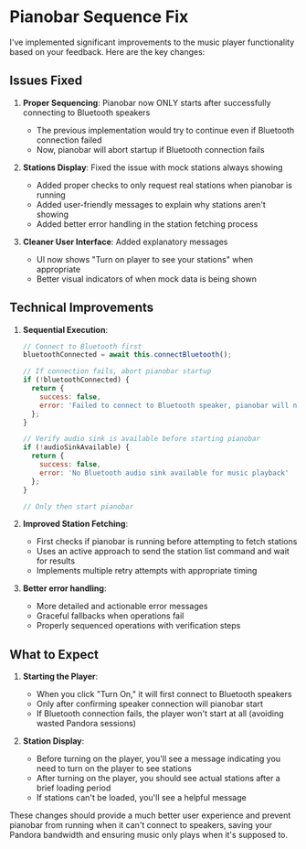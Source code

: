 # Pianobar Sequence Fix

I've implemented significant improvements to the music player functionality based on your feedback. Here are the key changes:

## Issues Fixed

1. **Proper Sequencing**: Pianobar now ONLY starts after successfully connecting to Bluetooth speakers
   - The previous implementation would try to continue even if Bluetooth connection failed
   - Now, pianobar will abort startup if Bluetooth connection fails

2. **Stations Display**: Fixed the issue with mock stations always showing
   - Added proper checks to only request real stations when pianobar is running
   - Added user-friendly messages to explain why stations aren't showing
   - Added better error handling in the station fetching process

3. **Cleaner User Interface**: Added explanatory messages
   - UI now shows "Turn on player to see your stations" when appropriate
   - Better visual indicators of when mock data is being shown

## Technical Improvements

1. **Sequential Execution**:
   ```javascript
   // Connect to Bluetooth first
   bluetoothConnected = await this.connectBluetooth();
   
   // If connection fails, abort pianobar startup
   if (!bluetoothConnected) {
     return {
       success: false,
       error: 'Failed to connect to Bluetooth speaker, pianobar will not start'
     };
   }
   
   // Verify audio sink is available before starting pianobar
   if (!audioSinkAvailable) {
     return {
       success: false,
       error: 'No Bluetooth audio sink available for music playback'
     };
   }
   
   // Only then start pianobar
   ```

2. **Improved Station Fetching**:
   - First checks if pianobar is running before attempting to fetch stations
   - Uses an active approach to send the station list command and wait for results
   - Implements multiple retry attempts with appropriate timing

3. **Better error handling**:
   - More detailed and actionable error messages
   - Graceful fallbacks when operations fail
   - Properly sequenced operations with verification steps

## What to Expect

1. **Starting the Player**:
   - When you click "Turn On," it will first connect to Bluetooth speakers
   - Only after confirming speaker connection will pianobar start
   - If Bluetooth connection fails, the player won't start at all (avoiding wasted Pandora sessions)

2. **Station Display**:
   - Before turning on the player, you'll see a message indicating you need to turn on the player to see stations
   - After turning on the player, you should see actual stations after a brief loading period
   - If stations can't be loaded, you'll see a helpful message

These changes should provide a much better user experience and prevent pianobar from running when it can't connect to speakers, saving your Pandora bandwidth and ensuring music only plays when it's supposed to.